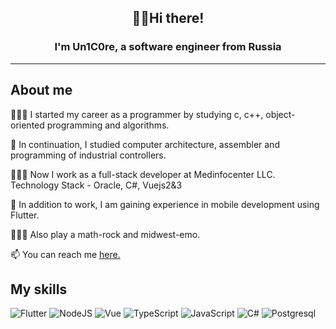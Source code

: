 <h2 align="center">  ✌🏻Hi there!</h2>
<h3 align="center">I'm Un1C0re, a software engineer from Russia</h3>

---
## About me

🧑🏻‍💻 I started my career as a programmer by studying c, c++, object-oriented programming and algorithms.

🤖 In continuation, I studied computer architecture, assembler and programming of industrial controllers.

🧑🏻‍⚕️ Now I work as a full-stack developer at Medinfocenter LLC. Technology Stack - Oracle, C#, Vuejs2&3

🧠 In addition to work, I am gaining experience in mobile development using Flutter.

🧑🏻‍🎤 Also play a math-rock and midwest-emo.

📫 You can reach me <a href="https://t.me/plavlusha">here.</a> 

## My skills

![Flutter](https://img.shields.io/badge/Flutter-white?style=for-the-badge&logo=Flutter&logoColor=blue)
![NodeJS](https://img.shields.io/badge/node.js-6DA55F?style=for-the-badge&logo=node.js&logoColor=white)
![Vue](https://img.shields.io/badge/-Vue-4fc08d?style=for-the-badge&logo=Vue.js&logoColor=fff)
![TypeScript](https://img.shields.io/badge/Typescript-00273f?style=for-the-badge&logo=Typescript)
![JavaScript](https://img.shields.io/badge/JavaScript-444467?style=for-the-badge&logo=JavaScript)
![C#](https://img.shields.io/badge/C%23-5d2b90?style=for-the-badge&logo=C%23)
![Postgresql](https://img.shields.io/badge/postgresql-lightblue?style=for-the-badge&logo=postgresql)
